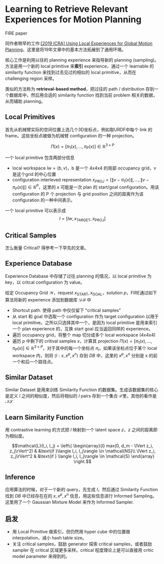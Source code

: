 # Learning to Retrieve Relevant Experiences for Motion Planning
FIRE paper

同作者稍早的工作:[[2019 ICRA] Using Local Experiences for Global Motion Planning](./[2019%20ICRA]%20Using%20Local%20Experiences%20for%20Global%20Motion%20Planning.md)，这里是将19年文章中的基本方法拓展到了通用环境。

核心工作是利用以往的 planning experience 来指导新的 planning (sampling)。方法是用一个新的 local primitive 来**索引** experience，通过一个 learnable 的 similarity function 来找到过去见过的相似的 local primitive，从而在 challenging region 采样。

类似的方法称为 **retrieval-based method**，把过往的 path / distribution 存到一个数据库中，然后用合适的 similarity function 找到当前 problem 相关的数据，从而辅助 planning。

## Local Primitives
首先从机械臂实际的空间位置上选几个3D坐标点，例如取URDF中每个 link 的 frame。这些坐标点被做为机械臂 configuration 的一种 projection。

$$\Pi(x)=[\pi_1(x),...,\pi_P(x)]\in \mathbb{R}^{3\times P}$$

一个 local primitive 包含两部分信息
- local workspace $lw=(b,v)$，b 是一个 4x4x4 的局部 occupancy grid，v 是这个grid 的中心位置
- configuration interleved representation $x_{PROJ} = [\lVert v-\pi_1(x)\rVert, ...,\lVert v-\pi_P(x)\rVert]\in \mathbb{R}^P$，这里的 x 可能是一次 plan 的 start/goal configuration。用该 configuration 的 P 个 projection 与 grid position 之间的距离作为该 configuration 的一种中间表示。

一个 local primitive 可以表示成
$$l = [lw, x_{\text{TARGET}}, x_{\text{PROJ}}]$$

## Critical Samples
怎么衡量 Critical? 得参考一下早先的文章。

## Experience Database
Experience Database 中存储了过往 planning 的情况，以 local primitive 为 key，以 critcal configuration 为 value。

给定 Occupancy Grid $\mathcal{W}$，request $x_{\text{START}}, x_{\text{GOAL}}$，solution $p$，FIRE通过如下算法将新的 experience 添加到数据库 $\mathcal{DB}$ 中
- Shortcut path. 使得 path 中仅仅留下 "critical samples"
- 从 start 和 goal 中选取一个 configuration 作为 target configuration 以用于 local primitive。之所以只选择其中一个，是因为 local primitive 是用来索引一个 plan experience 的，互换 start goal 应当返回同样的 experience。
- 遍历 occupancy grid，将整个 map 切分成多个 local workspace (4x4x4)
- 遍历 $p$ 中剩下的 critival samples $x$，计算其 projection $\Pi(x)=[\pi_1(x),...,\pi_P(x)]\in \mathbb{R}^{3\times P}$，对于其中的每一个坐标点 $\pi_i$，如果该坐标点位于某个 local workspace 内，则将 $\langle l : x, x^p, x^n\rangle$ 存到 $DB$ 中，这里的 $x^p, x^n$ 分别是 x 的前一个和后一个路径点。

## Similar Dataset
Similar Dataset 是用来训练 Similarity Function 的数据集。生成该数据集的核心是定义 $l$ 之间的相似度，然后将相似的 $l$ pairs 存到一个集合 $\mathcal{S}$里，其他的看作是 $\mathcal{NS}$

## Learn Similarity Function 
用 contrastive learning 的方式把 $l$ 映射到一个 latent space $z$，$z$ 之间的距离即为相似度。

$$\mathcal{L}(l_i, l_j) = \left\{
\begin{array}{l}
max(0, d_m - \lVert z_i, z_j\rVert^2) & &\text{if }\langle l_i, l_j\rangle \in \mathcal{NS}\\
\lVert z_i, z_j\rVert^2 & &\text{if } \langle l_i, l_j\rangle \in \mathcal{S}
\end{array}
\right.$$

## Inference
应用算法的时候，对于一个新的 query，先生成 $l$，然后通过 Similarity Function 找到 $DB$ 中已经存在在的 $x, x^p, x^n$ 信息，用这些信息进行 Informed Sampling。这里用了一个 Gaussian Mixture Model 来作为 Informed Sampler.

## 启发
- 用 Local Primitive 做索引，但仍然用 hyper cube 中的位置做 interpolation，减小 hash table size。
- 关注 critical samples，鼓励 generator 探索 critical samples，或者鼓励 sampler 在 critical 区域更多采样。critical 程度理论上是可以直接用 critic model parameter 来得到的。

